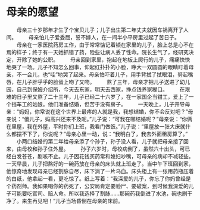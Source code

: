 # 母亲的愿望
　　母亲三十岁那年才生了个宝贝儿子；儿子出生第二年丈夫就因车祸离开了人间。 
　　母亲怕儿子爱委屈，誓不嫁人，在一间半小平房里过起了苦日子。 
　　母亲在一家医院药房工作，由于常常惦记着锁在家里的儿子，脸上总是心不在焉的样子；终于有一天她抓错了药，险些让病人丢了性命。院长生气了，经研究决定，开除了她的公职。 
　　母亲回到家里，抱起在地板上爬行的儿子，痛痛快快地哭了一场。儿子不知怎么回事，仰起红扑扑的小脸，睁大一双圆圆的眼睛盯着母亲，不一会儿，也“哇”地哭了起来。母亲怕吓着儿子，用手背拭了拭眼泪，努起嘴唇，在儿子胖乎乎的脸蛋上吻了又吻。 
　　熬了三年，母亲才把儿子送进了幼儿园，自己到保姆介绍所，今天去东家，明天去西家，挣点钱养家糊口。 
　　在艰难的日子里又熬了二十三年，儿子已经二十六岁了，在一家国企当钳工，爱上了一个挡车工的姑娘。他们准备结婚，但苦于没有房子。 
　　一天晚上，儿子开导母亲：“妈妈，你常说在这个世界上最疼的人就是我，我想结婚，你不会反对吧？”母亲说：“傻儿子，妈高兴还来不及呢。”儿子说：“可我在哪结婚呢？”母亲说：“你俩在里屋，我在外屋，平时你们上班，我看门做饭。”儿子说：“里屋放一张大床就什么都摆不下了，你说呢？”母亲心里一动，说：“我明白了，我去外面租房算了。” 
　　小两口结婚的第二年给母亲添了个孙子，孙子没人看，儿子就把母亲接了回来，由母校和孙子住外屋。 
　　孙子六岁时，母校病倒了，虽然六十出头，可已经白发苍苍，剧咳不止。儿子因花钱买药常和媳妇吵嘴，可母亲的病却不减轻些。一天早晨，儿子把熬好的一碗药放在母亲的床头就上班走了。当中午下班回到家，他惊奇地发现母亲已经割脉自尽，床下淌了一片乌血。床头柜上有一张用药瓶压着的白纸，他拿起一看，更吃惊了。纸上写着：“我深爱的儿子，你忘了你妈曾经是个药剂师。我如果喝你的药死了，公安局肯定要验尸、要破案，到时候我深爱的儿子可能要吃官司、赔人命。所以我选择了割脉……那碗药我倒进了水池，碗也刷干净了。来生再见吧！”儿子当场昏倒在母亲的床前。
 